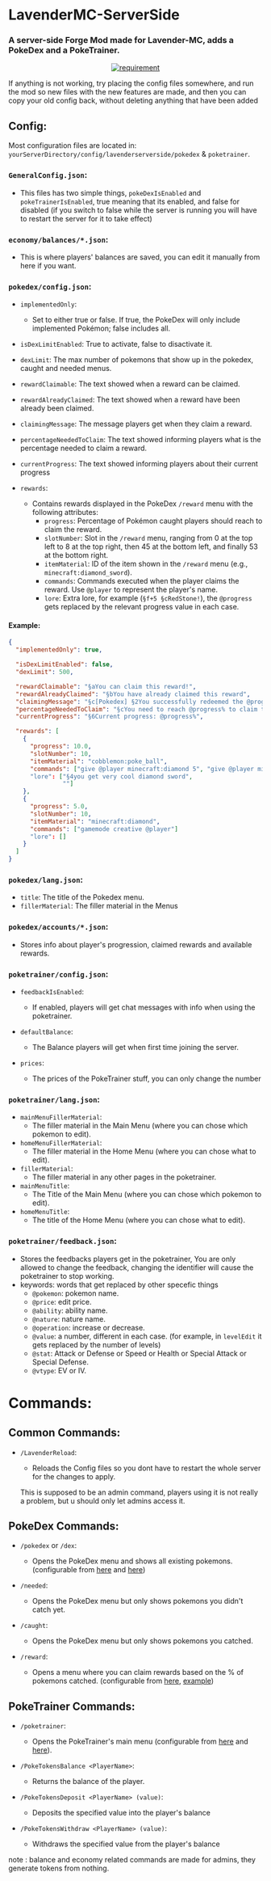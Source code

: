 LavenderMC-ServerSide
=====================
### A server-side Forge Mod made for Lavender-MC, adds a **PokeDex** and a **PokeTrainer**.

<p align="center">
  <a href="https://modrinth.com/mod/gooeylibs" target="_blank">
    <img alt="requirement" src="https://raw.githubusercontent.com/ImSouhay/hub/main/GooeyLibsRequiredIcon.svg" />
  </a>

If anything is not working, try placing the config files somewhere, and run the mod so new files with the new features are made, and then you can copy your old config back, without deleting anything that have been added

## Config:

Most configuration files are located in: `yourServerDirectory/config/lavenderserverside/pokedex` & `poketrainer`.

### `GeneralConfig.json`:
- This files has two simple things, `pokeDexIsEnabled` and `pokeTrainerIsEnabled`, true meaning that its enabled, and false for disabled (if you switch to false while the server is running you will have to restart the server for it to take effect)

### `economy/balances/*.json`:
- This is where players' balances are saved, you can edit it manually from here if you want.

### `pokedex/config.json`:

- `implementedOnly`:
  - Set to either true or false. If true, the PokeDex will only include implemented Pokémon; false includes all.

- `isDexLimitEnabled`: True to activate, false to disactivate it.
- `dexLimit`: The max number of pokemons that show up in the pokedex, caught and needed menus.
  
- `rewardClaimable`: The text showed when a reward can be claimed.
- `rewardAlreadyClaimed`: The text showed when a reward have been already been claimed.
- `claimingMessage`: The message players get when they claim a reward.
- `percentageNeededToClaim`: The text showed informing players what is the percentage needed to claim a reward.
- `currentProgress`: The text showed informing players about their current progress
  
- `rewards`:
  - Contains rewards displayed in the PokeDex `/reward` menu with the following attributes:
    - `progress`: Percentage of Pokémon caught players should reach to claim the reward.
    - `slotNumber`: Slot in the `/reward` menu, ranging from 0 at the top left to 8 at the top right, then 45 at the bottom left, and finally 53 at the bottom right.
    - `itemMaterial`: ID of the item shown in the `/reward` menu (e.g., `minecraft:diamond_sword`).
    - `commands`: Commands executed when the player claims the reward. Use `@player` to represent the player's name.
    - `lore`: Extra lore, for example (`§f+5 §cRedStone!`), the `@progress` gets replaced by the relevant progress value in each case.

#### Example:

```json
{
  "implementedOnly": true,

  "isDexLimitEnabled": false,
  "dexLimit": 500,

  "rewardClaimable": "§aYou can claim this reward!",
  "rewardAlreadyClaimed": "§bYou have already claimed this reward",
  "claimingMessage": "§c[Pokedex] §2You successfully redeemed the @progress% dex rewards.",
  "percentageNeededToClaim": "§cYou need to reach @progress% to claim this reward",
  "currentProgress": "§6Current progress: @progress%",

  "rewards": [
    {
      "progress": 10.0,
      "slotNumber": 10,
      "itemMaterial": "cobblemon:poke_ball",
      "commands": ["give @player minecraft:diamond 5", "give @player minecraft:diamond_sword"]
      "lore": ["§4you get very cool diamond sword",
               ""]
    },
    {
      "progress": 5.0,
      "slotNumber": 10,
      "itemMaterial": "minecraft:diamond",
      "commands": ["gamemode creative @player"]
      "lore": []
    }
  ]
}
```

### `pokedex/lang.json`:
- `title`: The title of the Pokedex menu.
- `fillerMaterial`: The filler material in the Menus

### `pokedex/accounts/*.json`:
- Stores info about player's progression, claimed rewards and available rewards.


### `poketrainer/config.json`:
- `feedbackIsEnabled`:
  * If enabled, players will get chat messages with info when using the poketrainer.

- `defaultBalance`:
  * The Balance players will get when first time joining the server.

- `prices`:
  * The prices of the PokeTrainer stuff, you can only change the number

### `poketrainer/lang.json`:
- `mainMenuFillerMaterial`:
  * The filler material in the Main Menu (where you can chose which pokemon to edit).
- `homeMenuFillerMaterial`:
  * The filler material in the Home Menu (where you can chose what to edit).
- `fillerMaterial`:
  * The filler material in any other pages in the poketrainer.
- `mainMenuTitle`:
  * The Title of the Main Menu (where you can chose which pokemon to edit).
- `homeMenuTitle`:
  * The title of the Home Menu (where you can chose what to edit).

### `poketrainer/feedback.json`:
- Stores the feedbacks players get in the poketrainer, You are only allowed to change the feedback, changing the identifier will cause the poketrainer to stop working.
- keywords: words that get replaced by other specefic things
  - `@pokemon`: pokemon name.
  - `@price`: edit price.
  - `@ability`: ability name.
  - `@nature`: nature name.
  - `@operation`: increase or decrease.
  - `@value`: a number, different in each case. (for example, in `levelEdit` it gets replaced by the number of levels)
  - `@stat`: Attack or Defense or Speed or Health or Special Attack or Special Defense.
  - `@vtype`: EV or IV.


# Commands:

## **Common Commands:**

- `/LavenderReload`:

  * Reloads the Config files so you dont have to restart the whole server for the changes to apply. 
  
  This is supposed to be an admin command, players using it is not really a problem, but u should only let admins access it.


## **PokeDex Commands:**

- `/pokedex` or `/dex`:

  * Opens the PokeDex menu and shows all existing pokemons. (configurable from [here](#pokedexconfigjson) and [here](#pokedexlangjson))
  

- `/needed`:

  * Opens the PokeDex menu but only shows pokemons you didn't catch yet.

- `/caught`:
  * Opens the PokeDex menu but only shows pokemons you catched.

- `/reward`:
  * Opens a menu where you can claim rewards based on the % of pokemons catched. (configurable from [here](#pokedexconfigjson), [example](#example))

## **PokeTrainer Commands:**

- `/poketrainer`:
  * Opens the PokeTrainer's main menu (configurable from [here](#poketrainerconfigjson) and [here](#poketrainerlangjson)).
 
- `/PokeTokensBalance <PlayerName>`:
  * Returns the balance of the player.
 
- `/PokeTokensDeposit <PlayerName> (value)`:
  * Deposits the specified value into the player's balance
 
- `/PokeTokensWithdraw <PlayerName> (value)`:
  * Withdraws the specified value from the player's balance
 
note : balance and economy related commands are made for admins, they generate tokens from nothing.
